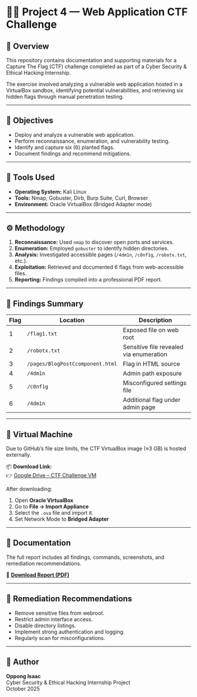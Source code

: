 # 🕵️‍♂️ Project 4 — Web Application CTF Challenge

## 📘 Overview
This repository contains documentation and supporting materials for a Capture The Flag (CTF) challenge completed as part of a Cyber Security & Ethical Hacking Internship.

The exercise involved analyzing a vulnerable web application hosted in a VirtualBox sandbox, identifying potential vulnerabilities, and retrieving six hidden flags through manual penetration testing.

---

## 🎯 Objectives
- Deploy and analyze a vulnerable web application.
- Perform reconnaissance, enumeration, and vulnerability testing.
- Identify and capture six (6) planted flags.
- Document findings and recommend mitigations.

---

## 🧰 Tools Used
- **Operating System:** Kali Linux  
- **Tools:** Nmap, Gobuster, Dirb, Burp Suite, Curl, Browser  
- **Environment:** Oracle VirtualBox (Bridged Adapter mode)

---

## ⚙️ Methodology
1. **Reconnaissance:** Used `nmap` to discover open ports and services.  
2. **Enumeration:** Employed `gobuster` to identify hidden directories.  
3. **Analysis:** Investigated accessible pages (`/4dm1n`, `/c0nf1g`, `/robotx.txt`, etc.).  
4. **Exploitation:** Retrieved and documented 6 flags from web-accessible files.  
5. **Reporting:** Findings compiled into a professional PDF report.

---

## 🏁 Findings Summary
| Flag | Location | Description |
|------|-----------|-------------|
| 1 | `/flag1.txt` | Exposed file on web root |
| 2 | `/robotx.txt` | Sensitive file revealed via enumeration |
| 3 | `/pages/BlogPostCcomponent.html` | Flag in HTML source |
| 4 | `/4dm1n` | Admin path exposure |
| 5 | `/c0nf1g` | Misconfigured settings file |
| 6 | `/4dm1n` | Additional flag under admin page |

---

## 💾 Virtual Machine
Due to GitHub’s file size limits, the CTF VirtualBox image (≈3 GB) is hosted externally.

📦 **Download Link:**  
👉 [Google Drive – CTF Challenge VM](https://drive.google.com/file/d/1nYg_YWRvZn1ERzJ9hYO-umF7fo4RcXGs/view?usp=drive_link)

After downloading:
1. Open **Oracle VirtualBox**
2. Go to **File → Import Appliance**
3. Select the `.ova` file and import it.
4. Set Network Mode to **Bridged Adapter**

---

## 📄 Documentation
The full report includes all findings, commands, screenshots, and remediation recommendations.

📘 **[Download Report (PDF)](report/CTF_Report_Project_4_Polished_Final.pdf)**

---

## 🔐 Remediation Recommendations
- Remove sensitive files from webroot.  
- Restrict admin interface access.  
- Disable directory listings.  
- Implement strong authentication and logging.  
- Regularly scan for misconfigurations.

---

## 👤 Author
**Oppong Isaac**  
Cyber Security & Ethical Hacking Internship Project  
October 2025
